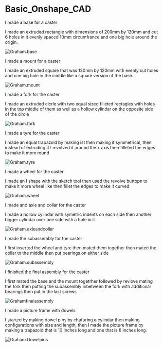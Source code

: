 # Basic_Onshape_CAD


I made a base for a caster



I made an extruded rectangle with dimensions of 200mm by 120mm and cut 6 holes in it evenly spaced 10mm circumfrance and one big hole around the origin.




![Graham.base](images/Graham.base.PNG)



I made a mount for a caster


I made an extruded square that was 120mm by 120mm with evenly cut holes and one big hole in the middle like a square version of the base.
 

![Graham.mount](images/Graham.mount.PNG)


I made a fork for the caster


I made an extruded cicrle with two equal sized filleted rectagles with holes in the top middle of them as well as a hollow cylindar on the opposite side of the circle


![Graham.fork](images/Graham.fork.PNG)



I made a tyre for the caster


I made an equal trapazoid by making ist then making it symmetrical, then instead of extruding it I revolved it around the x axis then filleted the edges to make it more round



![Graham.tyre](images/Graham.tyre.PNG)


I made a wheel for the caster


I made an I shape with the sketch tool then used the revolve buttopn to make it more wheel like then fillet the edges to make it curved


![Graham.wheel](images/Graham.wheel.PNG)


I made and axle and collar for the caster

I made a hollow cylindar with symetric indents on each side then another bigger cylindar over one side with a hole in it


![Graham.axleandcollar](images/Graham.axleandcollar.PNG)


I made the subassembly for the caster


I first inserted the wheel and tyre then mated them together then mated the collar to the middle then put bearings on either side


![Graham.subassembly](images/Graham.subassembly.PNG)


I finished the final assembly for the caster


I first mated the base and the mount togetrher followed by revlove mating the fork then putting the subassembly inbetween the fork with additional bearings then put in the last screws 

![Grahamfinalassembly](images/Graham.finalassembly.PNG)



I made a picture frame with dowels


I started by making dowel pins by chafuring a cylindar then making configurations with size and length, then I made the picture frame by making a trapazoid that is 10 inches long and one that is 8 inches long.



![Graham.Dowelpins](images/Graham.Dowelpins.PNG)
